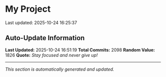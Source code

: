 # My Project


Last updated: 2025-10-24 16:25:37

























































































































































































































































































































































































































































































































































































































































































































































































































































































































































































































































































































































































































































































































































































































































































































































































































































































































































































































































































































































































































































































































































































































































































































































































































































































































































































## Auto-Update Information

**Last Updated:** 2025-10-24 16:51:19
**Total Commits:** 2098
**Random Value:** 1826
**Quote:** _Stay focused and never give up!_

---
_This section is automatically generated and updated._